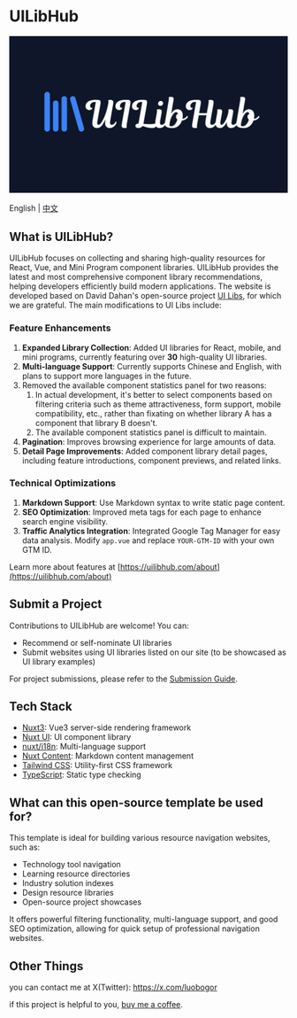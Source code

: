# UILibHub

![UILibHub](./docs/banner.jpg)

English | [中文](./README-zh.md)

## What is UILibHub?
UILibHub focuses on collecting and sharing high-quality resources for React, Vue, and Mini Program component libraries. UILibHub provides the latest and most comprehensive component library recommendations, helping developers efficiently build modern applications. The website is developed based on David Dahan's open-source project [UI Libs](https://github.com/ddahan/ui-libs), for which we are grateful. The main modifications to UI Libs include:

### Feature Enhancements
1. **Expanded Library Collection**: Added UI libraries for React, mobile, and mini programs, currently featuring over **30** high-quality UI libraries.
2. **Multi-language Support**: Currently supports Chinese and English, with plans to support more languages in the future.
3. Removed the available component statistics panel for two reasons:
   1. In actual development, it's better to select components based on filtering criteria such as theme attractiveness, form support, mobile compatibility, etc., rather than fixating on whether library A has a component that library B doesn't.
   2. The available component statistics panel is difficult to maintain.
4. **Pagination**: Improves browsing experience for large amounts of data.
5. **Detail Page Improvements**: Added component library detail pages, including feature introductions, component previews, and related links.

### Technical Optimizations
1. **Markdown Support**: Use Markdown syntax to write static page content.
2. **SEO Optimization**: Improved meta tags for each page to enhance search engine visibility.
3. **Traffic Analytics Integration**: Integrated Google Tag Manager for easy data analysis. Modify `app.vue` and replace `YOUR-GTM-ID` with your own GTM ID.

Learn more about features at [https://uilibhub.com/about](https://uilibhub.com/about)

## Submit a Project
Contributions to UILibHub are welcome! You can:
- Recommend or self-nominate UI libraries
- Submit websites using UI libraries listed on our site (to be showcased as UI library examples)

For project submissions, please refer to the [Submission Guide](https://github.com/aidevtoolkit/uilibhub/blob/main/docs/submission-guide-en.md).

## Tech Stack
- [Nuxt3](https://nuxt.com/): Vue3 server-side rendering framework
- [Nuxt UI](https://ui.nuxt.com/): UI component library
- [nuxt/i18n](https://i18n.nuxtjs.org/): Multi-language support
- [Nuxt Content](https://content.nuxt.com/): Markdown content management
- [Tailwind CSS](https://tailwindcss.com/): Utility-first CSS framework
- [TypeScript](https://www.typescriptlang.org/): Static type checking

## What can this open-source template be used for?
This template is ideal for building various resource navigation websites, such as:
- Technology tool navigation
- Learning resource directories
- Industry solution indexes
- Design resource libraries
- Open-source project showcases

It offers powerful filtering functionality, multi-language support, and good SEO optimization, allowing for quick setup of professional navigation websites.

## Other Things
you can contact me at X(Twitter): https://x.com/luobogor

if this project is helpful to you, [buy me a coffee](https://ko-fi.com/luobogor).